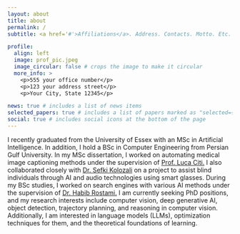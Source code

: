 ```yaml
---
layout: about
title: about
permalink: /
subtitle: <a href='#'>Affiliations</a>. Address. Contacts. Motto. Etc.

profile:
  align: left
  image: prof_pic.jpeg
  image_circular: false # crops the image to make it circular
  more_info: >
    <p>555 your office number</p>
    <p>123 your address street</p>
    <p>Your City, State 12345</p>

news: true # includes a list of news items
selected_papers: true # includes a list of papers marked as "selected={true}"
social: true # includes social icons at the bottom of the page
---
```


I recently graduated from the University of Essex with an MSc in Artificial Intelligence. In addition, I hold a BSc in Computer Engineering from Persian Gulf University. In my MSc dissertation, I worked on automating medical image captioning methods under the supervision of [Prof. Luca Citi.](https://www.essex.ac.uk/people/CITIL35902/Luca-Citi) I also collaborated closely with [Dr. Sefki Kolozali](https://www.essex.ac.uk/people/KOLOZ89402/Sefki-Kolozali) on a project to assist blind individuals through AI and audio technologies using smart glasses. During my BSc studies, I worked on search engines with various AI methods under the supervision of [Dr. Habib Rostami.](https://research.pgu.ac.ir//~HRostami/en/) I am currently seeking PhD positions, and my research interests include computer vision, deep generative AI, object detection, trajectory planning, and reasoning in computer vision. Additionally, I am interested in language models (LLMs), optimization techniques for them, and the theoretical foundations of learning.
